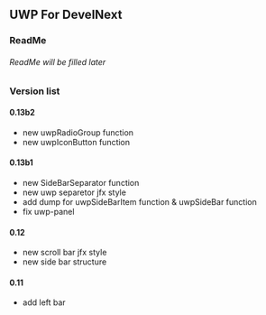 ## UWP For DevelNext

### ReadMe
###### ReadMe will be filled later

### Version list
#### 0.13b2
 * new uwpRadioGroup function
 * new uwpIconButton function
#### 0.13b1
 * new SideBarSeparator function
 * new uwp separetor jfx style
 * add dump for uwpSideBarItem function & uwpSideBar function
 * fix uwp-panel
#### 0.12
 * new scroll bar jfx style
 * new side bar structure
#### 0.11
 * add left bar
